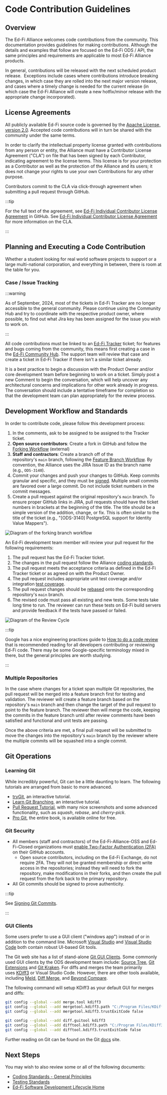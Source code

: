 # Code Contribution Guidelines

## Overview

The Ed-Fi Alliance welcomes code contributions from the community. This
documentation provides guidelines for making contributions. Although the details
and examples that follow are focused on the Ed-Fi ODS / API, the same principles
and requirements are applicable to most Ed-Fi Alliance products.

In general, contributions will be released with the next scheduled product
release.  Exceptions include cases where contributions introduce breaking
changes, in which case they are rolled into the next major version release, and
cases where a timely change is needed for the current release (in which case the
Ed-Fi Alliance will create a new hotfix/minor release with the appropriate
change incorporated).

## License Agreements

All publicly available Ed-Fi source code is governed by the [Apache License,
version 2.0](https://www.apache.org/licenses/LICENSE-2.0). Accepted code
contributions will in turn be shared with the community under the same terms.

In order to clarify the intellectual property license granted with contributions
from any person or entity, the Alliance must have a Contributor License
Agreement ("CLA") on file that has been signed by each Contributor, indicating
agreement to the license terms. This license is for your protection as a
Contributor as well as the protection of the Alliance and its users; it does not
change your rights to use your own Contributions for any other purpose.

Contributors commit to the CLA via click-through agreement when submitting a
pull request through GitHub.

:::tip

For the full text of the agreement, see [Ed-Fi Individual Contributor License
Agreement](../source-code-control-policy/) in GitHub. See [Ed-Fi Individual
Contributor License
Agreement](../source-code-control-policy/ed-fi-contributors-license-agreement)
for more information on the CLA.

:::

## Planning and Executing a Code Contribution

Whether a student looking for real world software projects to support or a large
multi-national corporation, and everything in between, there is room at the
table for you.

### Case / Issue Tracking

:::warning

As of September, 2024, most of the tickets in Ed-Fi Tracker are no longer
accessible to the general community. Please continue using the Community Hub and
try to coordinate with the respective product owner, where possible, to find out
what Jira key has been assigned for the issue you wish to work on.

:::

All code contributions must be linked to an [Ed-Fi
Tracker](https://tracker.ed-fi.org) ticket; for features and bugs coming from
the community, this means first creating a case in the [Ed-Fi Community
Hub](https://community.ed-fi.org).
The support team will review that case and create a ticket in Ed-Fi Tracker if
there isn't a similar ticket already.

It is a best practice to begin a discussion with the Product Owner and/or core
development team before beginning to work on a ticket. Simply post a new Comment
to begin the conversation, which will help uncover any architectural concerns
and implications for other work already in progress. The conversation should
include a tentative timeframe for completion so that the development team can
plan appropriately for the review process.

## Development Workflow and Standards

In order to contribute code, please follow this development process:

1. In the comments, ask to be assigned to be assigned to the Tracker ticket.
2. **Open source contributors**: Create a fork in GitHub and follow   the [Forking
     Workflow](https://www.atlassian.com/git/tutorials/comparing-workflows/forking-workflow)
     (external)
3. **Staff and contractors**: Create a branch off of the
   repository's `main` branch, following the [Feature Branch
   Workflow](https://www.atlassian.com/git/tutorials/comparing-workflows/feature-branch-workflow). By
   convention, the Alliance uses the JIRA Issue ID as the branch name (e.g.,
   `ODS-3140`).
4. Commit your changes and push your changes to GitHub. Keep commits granular
   and specific, and they must be
   [signed](../source-code-control-policy/signing-git-commits). Multiple small
   commits are favored over a large commit. Do not include ticket numbers in the
   commit messages.
5. Create a pull request against the original repository's `main` branch. To
   ensure proper GitHub links in JIRA, pull requests should have the ticket
   numbers in brackets at the beginning of the title. The title should be a
   simple version of the addition, change, or fix. This is often similar to the
   title of the ticket (e.g., "\[ODS-3140\] PostgreSQL support for Identity
   Value Mappers").

![Diagram of the forking branch workflow](/img/sdlc/fork-branch-workflow.png)

An Ed-Fi development team member will review your pull request for the following
requirements:

1. The pull request has the Ed-Fi Tracker ticket.
2. The changes in the pull request follow the Alliance [coding standards](./coding-standards/).
3. The pull request meets the acceptance criteria as defined in the Ed-Fi
    Tracker ticket or as agreed on with the Product Owner.
4. The pull request includes appropriate unit test coverage and/or integration
    [test coverage](./testing-standards/).
5. The pull request changes should be
    [rebased](https://jeffkreeftmeijer.com/git-rebase/) onto the corresponding
    repository's `main` branch.
6. The revised code must pass all existing and new tests. Some tests take long
    time to run. The reviewer can run these tests on Ed-Fi build servers and
    provide feedback if the tests have passed or failed.

![Diagram of the Review Cycle](/img/sdlc/review-cycle.png)

:::tip

Google has a nice engineering practices guide to [How to do a code
review](https://google.github.io/eng-practices/review/reviewer/) that is
recommended reading for all developers contributing or reviewing Ed-Fi code.
There may be some Google-specific terminology mixed in there, but the general
principles are worth studying.

:::

### Multiple Repositories

In the case where changes for a ticket span multiple Git repositories, the pull
request will be merged into a feature branch first for testing and validation.
The reviewer will create a feature branch based on the
repository's `main` branch and then change the target of the pull request to
point to the feature branch. The reviewer then will merge the code, keeping the
commits in the feature branch until after review comments have been satisfied
and functional and unit tests are passing.

Once the above criteria are met, a final pull request will be submitted to move
the changes into the repository's `main` branch by the reviewer where the
multiple commits will be squashed into a single commit.

## Git Operations

### Learning Git

While incredibly powerful, Git can be a little daunting to learn. The following
tutorials are arranged from basic to more advanced.

* [tryGit](https://try.github.io/levels/1/challenges/1), an interactive
    tutorial.
* [Learn Git Branching](http://pcottle.github.io/learnGitBranching/), an
    interactive tutorial.
* [Pull Request Tutorial](https://github.com/yangsu/pull-request-tutorial),
    with many nice screenshots and some advanced functionality, such
    as *squash*, *rebase*, and *cherry-pick*.
* [Pro Git](https://git-scm.com/book/en/v2), the entire book, is available
    online for free.

### Git Security

* All members (staff and contractors) of the Ed-Fi-Alliance-OSS and
    Ed-Fi-Closed organizations must [enable Two-Factor Authentication
    (2FA)](https://docs.github.com/en/authentication/securing-your-account-with-two-factor-authentication-2fa)
    on their GitHub accounts.
  * Open source contributors, including on the Ed-Fi Exchange, do not
        require 2FA. They will not be granted membership or direct write access
        in the repositories; instead they will need to fork the repository, make
        modifications in their forks, and then create the pull request from the
        fork back to the primary repository.
* All Git commits should be signed to prove authenticity.

:::tip

See [Signing Git
Commits](./source-code-control-policy/signing-git-commits.md).

:::

### GUI Clients

Some users prefer to use a GUI client ("windows app") instead of or in addition
to the command line. Microsoft [Visual
Studio](https://visualstudio.microsoft.com/) and [Visual Studio
Code](https://code.visualstudio.com/) both contain robust UI-based Git tools.

The Git web site has a list of stand-alone [Git GUI
Clients](https://git-scm.com/downloads/guis). Some commonly used GUI clients by
the ODS development team include: [Source
Tree](https://www.sourcetreeapp.com/), [Git
Extensions](https://gitextensions.github.io/) and [Git
Kraken](https://www.gitkraken.com/). For diffs and merges the team primarily
uses [KDiff3](http://kdiff3.sourceforge.net/) or Visual Studio Code. However,
there are other tools available, including [Meld](http://meldmerge.org/), [Diff
Merge](http://www.diffmerge.net/), and [Beyond
Compare](https://www.scootersoftware.com/download.php).

The following command will setup KDiff3 as your default GUI for merges and
diffs:

```bash
git config --global --add merge.tool kdiff3
git config --global --add mergetool.kdiff3.path "C:/Program Files/KDiff3/kdiff3.exe"
git config --global --add mergetool.kdiff3.trustExitCode false

git config --global --add diff.guitool kdiff3
git config --global --add difftool.kdiff3.path "C:/Program Files/KDiff3/kdiff3.exe"
git config --global --add difftool.kdiff3.trustExitCode false
```

Further reading on Git can be found on the
Git [docs](https://git-scm.com/docs) site.

## Next Steps

You may wish to also review some or all of the following documents:

* [Coding Standards - General
    Principles](./coding-standards)
* [Testing Standards](./testing-standards)
* [Ed-Fi Software Development Lifecycle
    Home](../)

